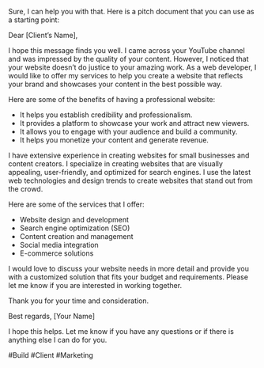 Sure, I can help you with that. Here is a pitch document that you can use as a starting point:

Dear [Client’s Name],

I hope this message finds you well. I came across your YouTube channel and was impressed by the quality of your content. However, I noticed that your website doesn’t do justice to your amazing work. As a web developer, I would like to offer my services to help you create a website that reflects your brand and showcases your content in the best possible way.

Here are some of the benefits of having a professional website:

- It helps you establish credibility and professionalism.
- It provides a platform to showcase your work and attract new viewers.
- It allows you to engage with your audience and build a community.
- It helps you monetize your content and generate revenue.

I have extensive experience in creating websites for small businesses and content creators. I specialize in creating websites that are visually appealing, user-friendly, and optimized for search engines. I use the latest web technologies and design trends to create websites that stand out from the crowd.

Here are some of the services that I offer:

- Website design and development
- Search engine optimization (SEO)
- Content creation and management
- Social media integration
- E-commerce solutions

I would love to discuss your website needs in more detail and provide you with a customized solution that fits your budget and requirements. Please let me know if you are interested in working together.

Thank you for your time and consideration.

Best regards, [Your Name]

I hope this helps. Let me know if you have any questions or if there is anything else I can do for you.

#Build #Client #Marketing 